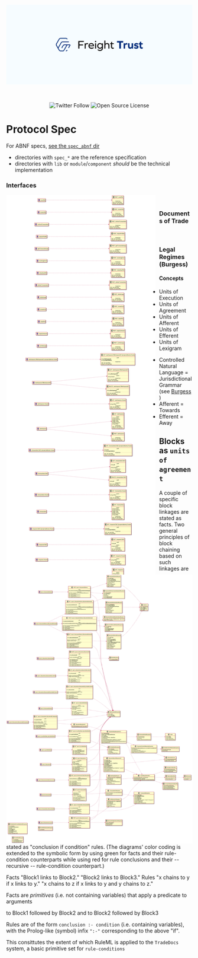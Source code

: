 <!-- Attribution-NonCommercial-NoDerivs 2.5 \*
<https://spdx.org/licenses/CC-BY-NC-ND-2.5.html> \* © 2020 FreightTrust
and Clearing Corporation \*/ = Clearing, Settlement and Delivery of
Trades & Orders -->

<p align="center">
<img src="https://raw.githubusercontent.com/freight-trust/branding/90665e6efb31c1e22638937d083befeb9fd7fcc2/images/bundle/github_repo_card.svg">
</p>
<br>
<!-- Badges Start -->
<p align="center">
<img alt="Twitter Follow" src="https://img.shields.io/twitter/follow/freighttrustnet?label=%40FreightTrustNet&style=social">
<img alt="Open Source License" src="https://img.shields.io/github/license/freight-trust/protocol?style=social">
<!-- Badges End -->

# Protocol Spec

For ABNF specs, [see the `spec_abnf` dir](https://github.com/freight-trust/protocol/tree/master/spec_abnf/abnf)

- directories with `spec_*` are the reference specification
- directories with `lib` or `module`/`component` _should_ be the technical implementation

### Interfaces

<img src="service-mesh.png"
     alt="Freight Trust Network Interface"
     style="float: left; margin-right: 10px;" />
<br />

### Documents of Trade

<img src="documents.png"
     alt="TradeDocs Programtic Interface"
     style="float: left; margin-right: 10px;" />

<br />

### Legal Regimes (Burgess)

#### Concepts

- Units of Execution
- Units of Agreement
- Units of Afferent
- Units of Efferent
- Units of Lexigram

* Controlled Natural Language = Jurisdictional Grammar (see [Burgess](https://github.com/freight-trust/burgess) )
* Afferent = Towards
* Efferent = Away

## Blocks as `units of agreement`

A couple of specific block linkages are stated as facts. Two general principles of block chaining based on such linkages are stated as "conclusion if condition" rules. (The diagrams' color coding is extended to the symbolic form by using green for facts and their rule-condition counterparts while using red for rule conclusions and their -- recursive -- rule-condition counterpart.)

Facts
"Block1 links to Block2."
"Block2 links to Block3."
Rules
"x chains to y if x links to y."
"x chains to z if x links to y and y chains to z."

Facts are _primitives_ (i.e. not containing variables) that apply
a predicate to arguments

to Block1 followed by Block2 and
to Block2 followed by Block3

Rules are of the form `conclusion :- condition` (i.e. containing variables), with the Prolog-like (symbol) infix `":-"` corresponding to the above "if".

This consittutes the extent of which RuleML is applied to the `TradeDocs` system, a basic primitive set for `rule-conditions`
